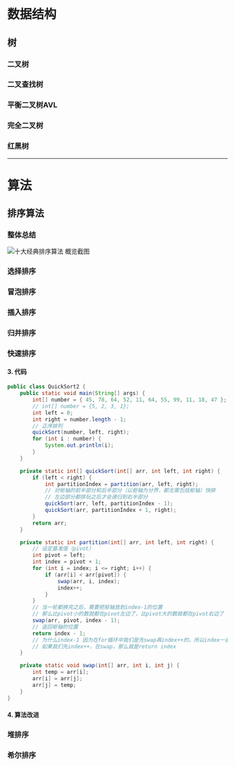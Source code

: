 # 数据结构

## 树

### 二叉树

### 二叉查找树

### 平衡二叉树AVL

### 完全二叉树

### 红黑树








---
# 算法
## 排序算法

### 整体总结

![十大经典排序算法 概览截图](https://github.com/hustcc/JS-Sorting-Algorithm/raw/master/res/sort.png )

### 选择排序



### 冒泡排序



### 插入排序





### 归并排序







### 快速排序



#### 3. 代码

```Java
public class QuickSort2 {
    public static void main(String[] args) {
        int[] number = { 45, 78, 64, 52, 11, 64, 55, 99, 11, 18, 47 };
        // int[] number = {5, 2, 3, 1};
        int left = 0;
        int right = number.length - 1;
        // 正序排列
        quickSort(number, left, right);
        for (int i : number) {
            System.out.println(i);
        }
    }

    private static int[] quickSort(int[] arr, int left, int right) {
        if (left < right) {
            int partitionIndex = partition(arr, left, right);
            // 对枢轴的前半部分和后半部分（以枢轴为分界，都无需包括枢轴）快排
            // 左边部分都排玩之后才会递归到右半部分
            quickSort(arr, left, partitionIndex - 1);
            quickSort(arr, partitionIndex + 1, right);
        }
        return arr;
    }

    private static int partition(int[] arr, int left, int right) {
        // 设定基准值（pivot）
        int pivot = left;
        int index = pivot + 1;
        for (int i = index; i <= right; i++) {
            if (arr[i] < arr[pivot]) {
                swap(arr, i, index);
                index++;
            }
        }
        // 当一轮都换完之后，需要把枢轴放到index-1的位置
        // 那么比pivot小的数就都在pivot左边了，比pivot大的数就都在pivot右边了
        swap(arr, pivot, index - 1);
        // 返回枢轴的位置
        return index - 1;
        // 为什么index-1 因为在for循环中我们是先swap再index++的，所以index一直都是后一个
        // 如果我们先index++，在swap，那么就是return index
    }

    private static void swap(int[] arr, int i, int j) {
        int temp = arr[i];
        arr[i] = arr[j];
        arr[j] = temp;
    }
}

```

#### 4. 算法改进



### 堆排序



### 希尔排序































